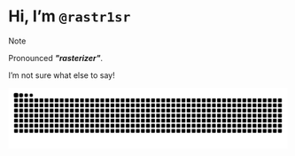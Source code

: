 # Hi, I’m `@rastr1sr`

> [!NOTE]
> Pronounced ***"rasterizer"***.

I’m not sure what else to say!

![Snake animation of GitHub contributions](https://raw.githubusercontent.com/rastr1sr/rastr1sr/output/snake.svg)